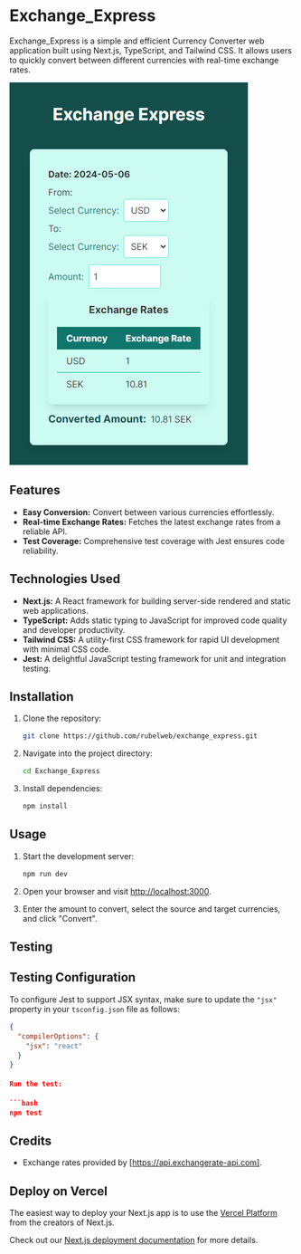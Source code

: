 # Exchange_Express

Exchange_Express is a simple and efficient Currency Converter web application built using Next.js, TypeScript, and Tailwind CSS. It allows users to quickly convert between different currencies with real-time exchange rates.

![alt text](image.png)

## Features

- **Easy Conversion:** Convert between various currencies effortlessly.
- **Real-time Exchange Rates:** Fetches the latest exchange rates from a reliable API.
- **Test Coverage:** Comprehensive test coverage with Jest ensures code reliability.

## Technologies Used

- **Next.js:** A React framework for building server-side rendered and static web applications.
- **TypeScript:** Adds static typing to JavaScript for improved code quality and developer productivity.
- **Tailwind CSS:** A utility-first CSS framework for rapid UI development with minimal CSS code.
- **Jest:** A delightful JavaScript testing framework for unit and integration testing.

## Installation

1. Clone the repository:

   ```bash
   git clone https://github.com/rubelweb/exchange_express.git
   ```

2. Navigate into the project directory:

   ```bash
   cd Exchange_Express
   ```

3. Install dependencies:

   ```bash
   npm install
   ```

## Usage

1. Start the development server:

   ```bash
   npm run dev
   ```

2. Open your browser and visit [http://localhost:3000](http://localhost:3000).

3. Enter the amount to convert, select the source and target currencies, and click "Convert".


## Testing

## Testing Configuration

To configure Jest to support JSX syntax, make sure to update the `"jsx"` property in your `tsconfig.json` file as follows:

```json
{
  "compilerOptions": {
    "jsx": "react"
  }
}

Run the test:

```bash
npm test
```

## Credits

- Exchange rates provided by [https://api.exchangerate-api.com].


## Deploy on Vercel

The easiest way to deploy your Next.js app is to use the [Vercel Platform](https://vercel.com/new?utm_medium=default-template&filter=next.js&utm_source=create-next-app&utm_campaign=create-next-app-readme) from the creators of Next.js.

Check out our [Next.js deployment documentation](https://nextjs.org/docs/deployment) for more details.
